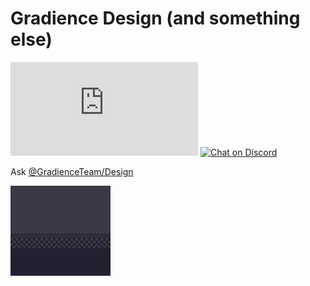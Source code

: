# Gradience Design (and something else)

[![Chat on Matrix](https://img.shields.io/matrix/Gradience:matrix.org?label=matrix&logo=matrix)](https://matrix.to/#/#Gradience:matrix.org)
[![Chat on Discord](https://img.shields.io/discord/1013779899821064202?label=discord&logo=discord&logoColor=white)](https://discord.com/invite/4njFDtfGEZ)

Ask [@GradienceTeam/Design](https://github.com/orgs/GradienceTeam/teams/design)

![Pixel](Pixel.gif)